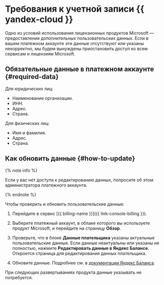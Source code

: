 # Требования к учетной записи {{ yandex-cloud }}

Одно из условий использования лицензионных продуктов Microsoft — предоставление дополнительных пользовательских данных. Если в вашем платежном аккаунте эти данные отсутствуют или указаны некорректно, мы будем вынуждены приостановить доступ ко всем сервисам и лицензиям Microsoft.

## Обязательные данные в платежном аккаунте {#required-data}

Для юридических лиц:

* Наименование организации.
* ИНН.
* Адрес.
* Страна.

Для физических лиц:

* Имя и фамилия.
* Адрес.
* Страна.




## Как обновить данные {#how-to-update}

{% note info %}

Если у вас нет доступа к редактированию данных, попросите об этом администратора платежного аккаунта.

{% endnote %}

Чтобы проверить и обновить пользовательские данные:

1. Перейдите в сервис [{{ billing-name }}]({{ link-console-billing }}).

1. Выберите платежный аккаунт, в облаке которого вы используете продукт Microsoft, и перейдите на страницу **Обзор**.

1. Проверьте, что в блоке **Данные плательщика** указаны актуальные пользовательские данные. Если данные неактуальны или указаны не полностью, нажмите **Редактировать данные в Яндекс Балансе**. Откроется страница для редактирования данных плательщика.

1. Обновите данные. Подробнее см. в [документации Яндекс Баланса](https://yandex.ru/support/balance/operations/change-data.html).

При следующих развертываниях продукта данные указывать не потребуется.


